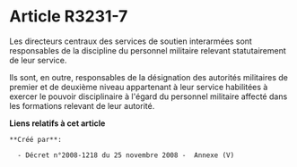 # Article R3231-7

Les directeurs centraux des services de soutien interarmées sont responsables de la discipline du personnel militaire
relevant statutairement de leur service.

Ils sont, en outre, responsables de la désignation des autorités militaires de premier et de deuxième niveau appartenant à
leur service habilitées à exercer le pouvoir disciplinaire à l'égard du personnel militaire affecté dans les formations
relevant de leur autorité.

**Liens relatifs à cet article**

	**Créé par**:

	  - Décret n°2008-1218 du 25 novembre 2008 -  Annexe (V)

